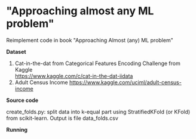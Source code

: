 # "Approaching almost any ML problem"
Reimplement code in book "Approaching Almost (any) ML problem"

**Dataset**
1. Cat-in-the-dat from Categorical Features Encoding Challenge from Kaggle  
https://www.kaggle.com/c/cat-in-the-dat-iidata
2. Adult Census Income
https://www.kaggle.com/uciml/adult-census-income

**Source code**

create_folds.py:  split data into k-equal part using StratifiedKFold (or KFold) from scikit-learn. Output is file data_folds.csv

**Running**

